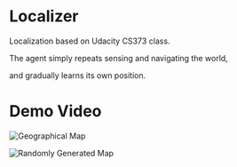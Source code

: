 # Localizer

Localization based on Udacity CS373 class.

The agent simply repeats sensing and navigating the world,

and gradually learns its own position.

# Demo Video

![Geographical Map](https://youtu.be/n6Oo_zt5Ljo)

![Randomly Generated Map](https://youtu.be/sZmU7F3q18E)
